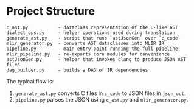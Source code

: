 # Project Structure

```
c_ast.py           - dataclass representation of the C-like AST
dialect_ops.py     - helper operations used during translation
generate_ast.py    - script that runs `astJsonGen` over `c_code`
mlir_generator.py  - converts AST dataclasses into MLIR IR
pipeline.py        - main entry point running the full pipeline
mlir_pipeline.py   - re-exports core modules for convenience
astJsonGen.py      - helper that invokes clang to produce JSON AST files
dag_builder.py     - builds a DAG of IR dependencies
```

The typical flow is:
1. `generate_ast.py` converts C files in `c_code` to JSON files in `json_out`.
2. `pipeline.py` parses the JSON using `c_ast.py` and `mlir_generator.py`.

